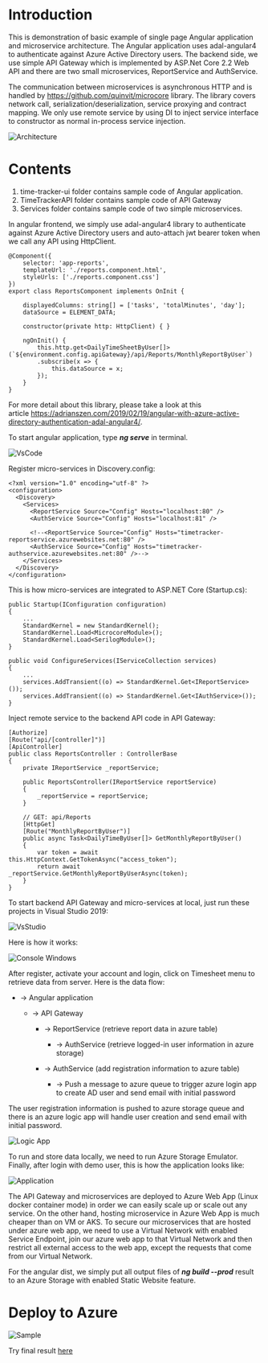 # Introduction

This is demonstration of basic example of single page Angular application and microservice architecture. The Angular application uses adal-angular4 to authenticate against Azure Active Directory users. 
The backend side, we use simple API Gateway which is implemented by ASP.Net Core 2.2 Web API and there are two small microservices, ReportService and AuthService. 

The communication between microservices is asynchronous HTTP and is handled by https://github.com/quinvit/microcore library. The library covers network call, serialization/deserialization, service proxying and contract mapping. We only use remote service by using DI to inject service interface to constructor as normal in-process service injection.

![Architecture](gateway.png)

# Contents

1. time-tracker-ui folder contains sample code of Angular application.
2. TimeTrackerAPI folder contains sample code of API Gateway
3. Services folder contains sample code of two simple microservices.

In angular frontend, we simply use adal-angular4 library to authenticate against Azure Active Directory users and auto-attach jwt bearer token when we call any API using HttpClient.
```
@Component({
    selector: 'app-reports',
    templateUrl: './reports.component.html',
    styleUrls: ['./reports.component.css']
})
export class ReportsComponent implements OnInit {

    displayedColumns: string[] = ['tasks', 'totalMinutes', 'day'];
    dataSource = ELEMENT_DATA;

    constructor(private http: HttpClient) { }

    ngOnInit() {
        this.http.get<DailyTimeSheetByUser[]>(`${environment.config.apiGateway}/api/Reports/MonthlyReportByUser`)
        .subscribe(x => {
            this.dataSource = x;
        });
    }
}
```
For more detail about this library, please take a look at this article https://adrianszen.com/2019/02/19/angular-with-azure-active-directory-authentication-adal-angular4/.

To start angular application, type ***ng serve*** in terminal.

![VsCode](vs_code_angular.png)

Register micro-services in Discovery.config:
```
<?xml version="1.0" encoding="utf-8" ?>
<configuration>
  <Discovery>
    <Services>
      <ReportService Source="Config" Hosts="localhost:80" />
      <AuthService Source="Config" Hosts="localhost:81" />
      
      <!--<ReportService Source="Config" Hosts="timetracker-reportservice.azurewebsites.net:80" />
      <AuthService Source="Config" Hosts="timetracker-authservice.azurewebsites.net:80" />-->
    </Services>
  </Discovery>
</configuration>
```

This is how micro-services are integrated to ASP.NET Core (Startup.cs):
```
public Startup(IConfiguration configuration)
{
    ...
    StandardKernel = new StandardKernel();
    StandardKernel.Load<MicrocoreModule>();
    StandardKernel.Load<SerilogModule>();
}
```
```
public void ConfigureServices(IServiceCollection services)
{
    ...
    services.AddTransient((o) => StandardKernel.Get<IReportService>());
    services.AddTransient((o) => StandardKernel.Get<IAuthService>());
}
```

Inject remote service to the backend API code in API Gateway:
```
[Authorize]
[Route("api/[controller]")]
[ApiController]
public class ReportsController : ControllerBase
{
    private IReportService _reportService;

    public ReportsController(IReportService reportService)
    {
        _reportService = reportService;
    }

    // GET: api/Reports
    [HttpGet]
    [Route("MonthlyReportByUser")]
    public async Task<DailyTimeByUser[]> GetMonthlyReportByUser()
    {
        var token = await this.HttpContext.GetTokenAsync("access_token");
        return await _reportService.GetMonthlyReportByUserAsync(token);
    }
}
```

To start backend API Gateway and micro-services at local, just run these projects in Visual Studio 2019:

![VsStudio](vs_demo.png)

Here is how it works:

![Console Windows](console_demo.png)


After register, activate your account and login, click on Timesheet menu to retrieve data from server. Here is the data flow:

- -> Angular application

    - -> API Gateway

        - -> ReportService (retrieve report data in azure table)

            - -> AuthService (retrieve logged-in user information in azure storage)

        - -> AuthService (add registration information to azure table)

            - -> Push a message to azure queue to trigger azure login app to create AD user and send email with initial password

The user registration information is pushed to azure storage queue and there is an azure logic app will handle user creation and send email with initial password.

![Logic App](logic_app.png)

To run and store data locally, we need to run Azure Storage Emulator. Finally, after login with demo user, this is how the application looks like:

![Application](chrome_demo.png)

The API Gateway and microservices are deployed to Azure Web App (Linux docker container mode) in order we can easily scale up or scale out any service. On the other hand, hosting microservice in Azure Web App is much cheaper than on VM or AKS. To secure our microservices that are hosted under azure web app, we need to use a Virtual Network with enabled Service Endpoint, join our azure web app to that Virtual Network and then restrict all external access to the web app, except the requests that come from our Virtual Network.

For the angular dist, we simply put all output files of ***ng build --prod*** result to an Azure Storage with enabled Static Website feature.

# Deploy to Azure

![Sample](sample.png)

Try final result [here](https://timetracker2.z7.web.core.windows.net/)
